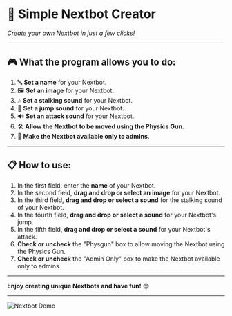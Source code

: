 # 🚀 **Simple Nextbot Creator**  
*Create your own Nextbot in just a few clicks!*

---

## 🎮 **What the program allows you to do:**
1. 🔤 **Set a name** for your Nextbot.
2. 🖼️ **Set an image** for your Nextbot.
3. 🎶 **Set a stalking sound** for your Nextbot.
4. 🎵 **Set a jump sound** for your Nextbot.
5. 🔊 **Set an attack sound** for your Nextbot.
6. 🛠️ **Allow the Nextbot to be moved using the Physics Gun**.
7. 👑 **Make the Nextbot available only to admins**.

---

## 📋 **How to use:**
1. In the first field, enter the **name** of your Nextbot.
2. In the second field, **drag and drop or select an image** for your Nextbot.
3. In the third field, **drag and drop or select a sound** for the stalking sound of your Nextbot.
4. In the fourth field, **drag and drop or select a sound** for your Nextbot's jump.
5. In the fifth field, **drag and drop or select a sound** for your Nextbot's attack.
6. **Check or uncheck** the "Physgun" box to allow moving the Nextbot using the Physics Gun.
7. **Check or uncheck** the "Admin Only" box to make the Nextbot available only to admins.

---

**Enjoy creating unique Nextbots and have fun!** 😊

---
![Nextbot Demo](https://i.ibb.co/BP0tgLc/Garry-s-Mod-2024-10-06-20-41-51.gif)
